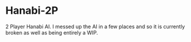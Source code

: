 # Hanabi-2P
2 Player Hanabi AI. I messed up the AI in a few places and so it is currently broken as well as being entirely a WIP.
